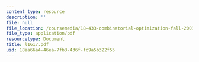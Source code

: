 ```yaml
---
content_type: resource
description: ''
file: null
file_location: /coursemedia/18-433-combinatorial-optimization-fall-2003/18aa66a446ea7fb3436ffc9a5b322f55_l1617.pdf
file_type: application/pdf
resourcetype: Document
title: l1617.pdf
uid: 18aa66a4-46ea-7fb3-436f-fc9a5b322f55
---
```


